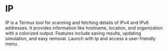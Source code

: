 # IP
IP is a Termux tool for scanning and fetching details of IPv4 and IPv6 addresses. It provides information like hostname, location, and organization with a colorized output. Features include saving results, updating simulation, and easy removal. Launch with Ip and access a user-friendly menu.
